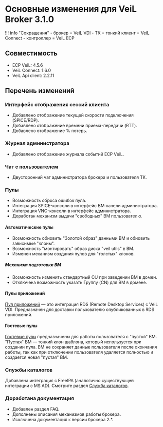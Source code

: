 # Основные изменения для VeiL Broker 3.1.0

!!! info "Сокращения"
    - брокер = VeiL VDI
    - ТК = тонкий клиент = VeiL Connect
    - контроллер = VeiL ECP

## Совместимость
- ECP VeiL: 4.5.6
- VeiL Connect: 1.6.0
- VeiL Api client: 2.2.11

## Перечень изменений
### Интерфейс отображения сессий клиента
* Добавлено отображение текущей скорости подключения (SPICE/RDP).
* Добавлено отображение времени приема-передачи (RTT).
* Добавлено отображение % потерь.

### Журнал администратора
* Добавлено отображение журнала событий ECP VeiL.

### Чат с пользователем
* Двусторонний чат администратора брокера и пользователя ТК.

### Пулы
* Возможность сброса ошибок пула.
* Интеграция SPICE-консоли в интерфейс ВМ панели администратора.
* Интеграция VNC-консоли в интерфейс администратора.
* Доработан механизм выдачи "свободных" ВМ пользователю.

#### Автоматические пулы
* Возможность обновить "Золотой образ" данными ВМ и обновить зависимые "клоны".
* Возможность "монтировать" образ диска "veil utils" в ВМ.
* Изменен механизм создания пулов для "толстых" клонов.

##### Механизм подготовки ВМ
* Возможность изменить стандартный OU при заведении ВМ в домен.
* Отключена возможность указать Группу (CN) для ВМ в домене.

#### Пулы приложений   
[Пул приложений](../pools/apps-pool.md) — это интеграция RDS (Remote Desktop Services) с VeiL VDI. Предназначен для доставки пользователю 
опубликованных в RDS приложений.


#### Гостевые пулы
[Гостевые пулы](../pools/guest_pool.md) предназначены для работы пользователя с "пустой" ВМ. "Пустая" ВМ — тонкий клон шаблона, 
который используется при создании пула. ВМ не сохраняет данные пользователя после окончания работы, 
так как при отключении пользователя удаляется полностью и создается новая "пустая" ВМ. 


### Службы каталогов
Добавлена интеграция с FreeIPA (аналогично существующей интеграции с MS AD).
Смотрите раздел [Служба каталогов](../active_directory/info.md).

### Доработана документация
* Добавлен раздел FAQ.
* Дополнены описания механизмов работы брокера.
* Исключена документация к версии брокера 2.*.
